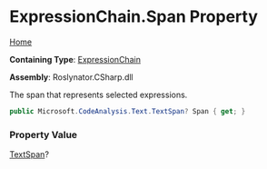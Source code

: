 # ExpressionChain\.Span Property

[Home](../../../../README.md)

**Containing Type**: [ExpressionChain](../README.md)

**Assembly**: Roslynator\.CSharp\.dll

  
The span that represents selected expressions\.

```csharp
public Microsoft.CodeAnalysis.Text.TextSpan? Span { get; }
```

### Property Value

[TextSpan](https://docs.microsoft.com/en-us/dotnet/api/microsoft.codeanalysis.text.textspan)?

